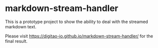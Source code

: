 # markdown-stream-handler

This is a prototype project to show the ability to deal with the streamed markdown text.

Please visit https://digitao-io.github.io/markdown-stream-handler/ for the final result.
